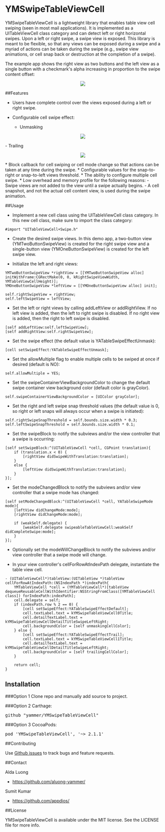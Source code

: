 YMSwipeTableViewCell
===============

YMSwipeTableViewCell is a lightweight library that enables table view cell swiping (seen in most mail applications). It is implemented as a UITableViewCell class category and can detect left or right horizontal swipes. Upon a left or right swipe, a swipe view is exposed. This library is meant to be flexible, so that any views can be exposed during a swipe and a myriad of actions can be taken during the swipe (e.g., swipe view animations, or cell snap back or destruction at the completion of a swipe). 

The example app shows the right view as two buttons and the left view as a single button with a checkmark's alpha increasing in proportion to the swipe content offset:
                            
<p align="center"><img src="https://raw.githubusercontent.com/yammer/YMSwipeTableViewCell/master/github-assets/YMSwipeTableViewCellSampleApp.gif"/></p>

##Features

* Users have complete control over the views exposed during a left or right swipe.

* Configurable cell swipe effect:
    - Unmasking 
<p align="center"><img src="https://raw.githubusercontent.com/yammer/YMSwipeTableViewCell/master/github-assets/YMSwipeTableViewCellUnmaskingSync.gif"/></p>
    - Trailing
<p align="center"><img src="https://raw.githubusercontent.com/yammer/YMSwipeTableViewCell/master/github-assets/YMSwipeTableViewCellTrailingSync.gif"/></p>
* Block callback for cell swiping or cell mode change so that actions can be taken at any time during the swipe.
* Configurable values for the snap-to-right or snap-to-left views threshold.
* The ability to configure multiple cell swipe.
* Low overhead and memory profile for the following reasons:
    - Swipe views are not added to the view until a swipe actually begins.
    - A cell snapshot, and not the actual cell content view, is used during the swipe animation.

##Usage

* Implement a new cell class using the UITableViewCell class category. In this new cell class, make sure to import the class category:

```objc
#import "UITableViewCell+Swipe.h"
```
* Create the desired swipe views. In this demo app, a two-button view (YMTwoButtonSwipeView) is created for the right swipe view and a single-button view (YMOneButtonSwipeView) is created for the left swipe view. 

* Initialize the left and right views:

```objc
YMTwoButtonSwipeView *rightView = [[YMTwoButtonSwipeView alloc] initWithFrame:CGRectMake(0, 0, kRightSwipeViewWidth, YMTableViewCellHeight)];
YMOneButtonSwipeView *leftView = [[YMOneButtonSwipeView alloc] init];

self.rightSwipeView = rightView;
self.leftSwipeView = leftView;
```

* Set the left or right views by calling addLeftView or addRightView. If no left view is added, then the left to right swipe is disabled. If no right view is added, then the right to left swipe is disabled.

```objc
[self addLeftView:self.leftSwipeView];
[self addRightView:self.rightSwipeView];
```

* Set the swipe effect (the default value is YATableSwipeEffectUnmask):

```objc
[cell setSwipeEffect:YATableSwipeEffectUnmask];
```

* Set the allowMultiple flag to enable multiple cells to be swiped at once if desired (default is NO):

```objc
self.allowMultiple = YES;
```

* Set the swipeContainerViewBackgroundColor to change the default swipe container view background color (default color is grayColor).

```objc
self.swipeContainerViewBackgroundColor = [UIColor grayColor];
```

* Set the right and left swipe snap threshold values (the default value is 0, so right or left snaps will always occur when a swipe is initiated):

```objc
self.rightSwipeSnapThreshold = self.bounds.size.width * 0.3;
self.leftSwipeSnapThreshold = self.bounds.size.width * 0.1;
```

* Set the swipeBlock to notify the subviews and/or the view controller that a swipe is occurring:

```objc
[self setSwipeBlock:^(UITableViewCell *cell, CGPoint translation){
    if (translation.x < 0) {
        [rightView didSwipeWithTranslation:translation];
    }
    else {
        [leftView didSwipeWithTranslation:translation];
    }
}];
```

* Set the modeChangedBlock to notify the subviews and/or view controller that a swipe mode has changed:

```objc
[self setModeChangedBlock:^(UITableViewCell *cell, YATableSwipeMode mode){
    [leftView didChangeMode:mode];
    [rightView didChangeMode:mode];
    
    if (weakSelf.delegate) {
        [weakSelf.delegate swipeableTableViewCell:weakSelf didCompleteSwipe:mode];
    }
}];
```

* Optionally set the modeWillChangeBlock to notify the subviews and/or view controller that a swipe mode will change.

* In your view controller's cellForRowAtIndexPath delegate, instantiate the table view cell.

```objc
- (UITableViewCell*)tableView:(UITableView *)tableView cellForRowAtIndexPath:(NSIndexPath *)indexPath{
    YMTableViewCell *cell = (YMTableViewCell*)[tableView dequeueReusableCellWithIdentifier:NSStringFromClass([YMTableViewCell class]) forIndexPath:indexPath];
    cell.delegate = self;
    if (indexPath.row % 2 == 0) {
        [cell setSwipeEffect:YATableSwipeEffectDefault];
        cell.textLabel.text = kYMSwipeTableViewCell0Title;
        cell.detailTextLabel.text = kYMSwipeTableViewCellDetailTitleSwipeLeftRight;
        cell.backgroundColor = [self unmaskingCellColor];
    } else {
        [cell setSwipeEffect:YATableSwipeEffectTrail];
        cell.textLabel.text = kYMSwipeTableViewCell1Title;
        cell.detailTextLabel.text = kYMSwipeTableViewCellDetailTitleSwipeLeftRight;
        cell.backgroundColor = [self trailingCellColor];
    }

    return cell;
}
```

## Installation
###Option 1
Clone repo and manually add source to project. 

###Option 2
Carthage:
<pre>github "yammer/YMSwipeTableViewCell"</pre>

###Option 3 
CocoaPods:
<pre>pod 'YMSwipeTableViewCell', '~> 2.1.1'</pre>

##Contributing

Use [Github issues](https://github.com/yammer/YMSwipeTableViewCell/issues) to track bugs and feature requests.

##Contact

Alda Luong
- https://github.com/aluong-yammer/

Sumit Kumar
- https://github.com/appdios/

##License

YMSwipeTableViewCell is available under the MIT license. See the LICENSE file for more info.





